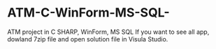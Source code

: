 # ATM-C-WinForm-MS-SQL-
ATM project in C SHARP, WinForm, MS SQL 
If you want to see all app, dowland 7zip file and open solution file in Visula Studio.
